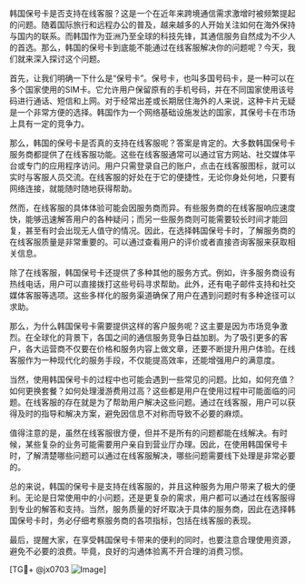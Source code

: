 韩国保号卡是否支持在线客服？这是一个在近年来跨境通信需求激增时被频繁提起的问题。随着国际旅行和远程办公的普及，越来越多的人开始关注如何在海外保持与国内的联系。而韩国作为亚洲乃至全球的科技先锋，其通信服务自然成为不少人的首选。那么，韩国的保号卡到底能不能通过在线客服解决你的问题呢？今天，我们就来深入探讨这个问题。

首先，让我们明确一下什么是“保号卡”。保号卡，也叫多国号码卡，是一种可以在多个国家使用的SIM卡。它允许用户保留原有的手机号码，并在不同国家使用该号码进行通话、短信和上网。对于经常出差或长期居住海外的人来说，这种卡片无疑是一个非常方便的选择。韩国作为一个网络基础设施发达的国家，其保号卡在市场上具有一定的竞争力。

那么，韩国的保号卡是否真的支持在线客服呢？答案是肯定的。大多数韩国保号卡服务商都提供了在线客服功能。这些在线客服通常可以通过官方网站、社交媒体平台或专门的应用程序访问。用户只需登录自己的账户，点击在线客服图标，就可以实时与客服人员交流。在线客服的好处在于它的便捷性，无论你身处何地，只要有网络连接，就能随时随地获得帮助。

然而，在线客服的具体体验可能会因服务商而异。有些服务商的在线客服响应速度快，能够迅速解答用户的各种疑问；而另一些服务商则可能需要较长时间才能回复，甚至有时会出现无人值守的情况。因此，在选择韩国保号卡时，了解服务商的在线客服质量是非常重要的。可以通过查看用户的评价或者直接咨询客服来获取相关信息。

除了在线客服，韩国保号卡还提供了多种其他的服务方式。例如，许多服务商设有热线电话，用户可以直接拨打这些号码寻求帮助。此外，还有电子邮件支持和社交媒体客服等选项。这些多样化的服务渠道确保了用户在遇到问题时有多种途径可以求助。

那么，为什么韩国保号卡需要提供这样的客户服务呢？这主要是因为市场竞争激烈。在全球化的背景下，各国之间的通信服务竞争日益加剧。为了吸引更多的客户，各大运营商不仅要在价格和服务内容上做文章，还要不断提升用户体验。在线客服作为一种现代化的服务手段，不仅能提高效率，还能增强用户的满意度。

当然，使用韩国保号卡的过程中也可能会遇到一些常见的问题。比如，如何充值？如何更换套餐？如何处理漫游费用过高？这些都是用户在使用过程中可能面临的问题。在线客服的存在就是为了帮助用户解决这些问题。通过在线客服，用户可以获得及时的指导和解决方案，避免因信息不对称而导致不必要的麻烦。

值得注意的是，虽然在线客服很方便，但并不是所有的问题都能在线解决。有时候，某些复杂的业务可能需要用户亲自到营业厅办理。因此，在使用韩国保号卡时，了解清楚哪些问题可以通过在线客服解决，哪些问题需要线下处理是非常必要的。

总的来说，韩国的保号卡是支持在线客服的，并且这种服务为用户带来了极大的便利。无论是日常使用中的小问题，还是更复杂的需求，用户都可以通过在线客服得到专业的解答和支持。当然，服务质量的好坏取决于具体的服务商，因此在选择韩国保号卡时，务必仔细考察服务商的各项指标，包括在线客服的表现。

最后，提醒大家，在享受韩国保号卡带来的便利的同时，也要注意合理使用资源，避免不必要的浪费。毕竟，良好的沟通体验离不开合理的消费习惯。

[TG💪+ @jx0703 ![Image](https://github.com/user-attachments/assets/dbca1d08-cadb-493c-b0ec-ad6f7a83f270)]
